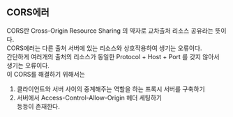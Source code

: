 ## CORS에러
CORS란 Cross-Origin Resource Sharing 의 약자로 교차출처 리소스 공유라는 뜻이다.   
CORS에러는 다른 출처 서버에 있는 리소스와 상호작용하여 생기는 오류이다.   
간단하게 여러개의 출처의 리소스가 동일한 Protocol + Host + Port 를 갖지 않아서 생기는 오류이다.   
이 CORS를 해결하기 위해서는    
1. 클라이언트와 서버 사이의 중계해주는 역할을 하는 프록시 서버를 구축하기
2. 서버에서 Access-Control-Allow-Origin 헤더 세팅하기   
등등이 존재한다.
